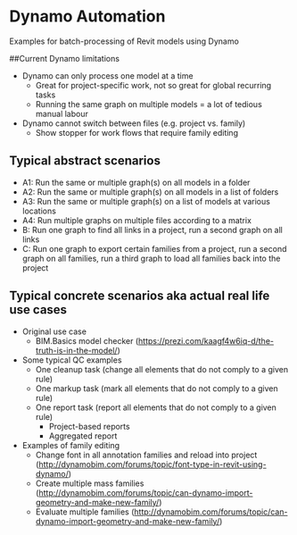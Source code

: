 # Dynamo Automation
Examples for batch-processing of Revit models using Dynamo

##Current Dynamo limitations
- Dynamo can only process one model at a time
    - Great for project-specific work, not so great for global recurring tasks
    - Running the same graph on multiple models = a lot of tedious manual labour
- Dynamo cannot switch between files (e.g. project vs. family)
    - Show stopper for work flows that require family editing 

## Typical abstract scenarios
- A1: Run the same or multiple graph(s) on all models in a folder
- A2: Run the same or multiple graph(s) on all models in a list of folders
- A3: Run the same or multiple graph(s) on a list of models at various locations
- A4: Run multiple graphs on multiple files according to a matrix
- B: Run one graph to find all links in a project, run a second graph on all links
- C: Run one graph to export certain families from a project, run a second graph on all families, run a third graph to load all families back into the project

## Typical concrete scenarios aka actual real life use cases
- Original use case
    - BIM.Basics model checker (https://prezi.com/kaagf4w6iq-d/the-truth-is-in-the-model/)
- Some typical QC examples
    - One cleanup task (change all elements that do not comply to a given rule)
    - One markup task (mark all elements that do not comply to a given rule)
    - One report task (report all elements that do not comply to a given rule)
        - Project-based reports
        - Aggregated report
- Examples of family editing
    - Change font in all annotation families and reload into project (http://dynamobim.com/forums/topic/font-type-in-revit-using-dynamo/) 
    - Create multiple mass families (http://dynamobim.com/forums/topic/can-dynamo-import-geometry-and-make-new-family/) 
    - Evaluate multiple families (http://dynamobim.com/forums/topic/can-dynamo-import-geometry-and-make-new-family/) 
